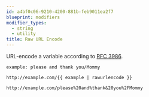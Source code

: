 ```yaml
---
id: a4bf0c06-9210-4200-881b-feb9011ea2f7
blueprint: modifiers
modifier_types:
  - string
  - utility
title: Raw URL Encode
---
```

URL-encode a variable according to [RFC 3986][rfc-3986].
```.language-yaml
example: please and thank you/Mommy
```

```
http://example.com/{{ example | rawurlencode }}
```

```.language-output
http://example.com/please%20and%thank&20you%2FMommy
```

[rfc-3986]: http://php.net/manual/en/function.rawurlencode.php
